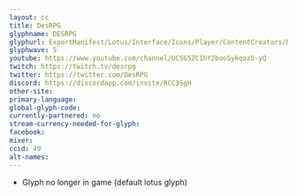 ```yaml
---
layout: cc
title: DesRPG
glyphname: DESRPG
glyphurl: ExportManifest/Lotus/Interface/Icons/Player/ContentCreators/DesRPG.png
glyphwave: 5
youtube: https://www.youtube.com/channel/UCSG5ZC1hY2booSykqoz5-yQ
twitch: https://twitch.tv/desrpg
twitter: https://twitter.com/DesRPG
discord: https://discordapp.com/invite/RCC3SgH
other-site:
primary-language:
global-glyph-code:
currently-partnered: no
stream-currency-needed-for-glyph:
facebook:
mixer:
ccid: 49
alt-names:
---
```

* Glyph no longer in game (default lotus glyph)
